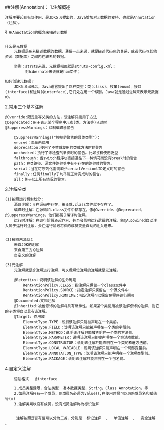 ##注解(Annotation)：
1.注解概述

	注解主要起到标识作用，是JDK5.0提出的，Java增加对元数据的支持，也就是Annotation（注解）。
	
	引用Annotation的概念来描述元数据
	
	
	什么是元数据
		元数据是用来描述数据的数据，通俗一点来说，就是描述代码见的关系，或者代码与其他资源（数据库）之间内在联系的数据。
		
		举例：struts来说，元数据指的就是struts-config.xml；
			 对hibernate来说就是hbm文件；
			 	
	如何创建元数据？
		JDK5.0出来后，Java语言提出了四种类型：类(class)、枚举(enum)、接口(interface)和注解(@interface),它们处在用一个级别。Java就是通过注解来表示元数据的。
		
		
2.常用三个基本注解

	@Override:限定重写父类的方法，该注解只能用于方法
	@Deprecated：用于表示某个程序中元素(类、方法等)已过时	
	@SupperessWarnings：抑制编译器警告
	
		@SuppressWarnings("抑制的警告的具体类型")：
		unused：变量未使用
		deprecation:使用了不赞成使用的类或方法时的警告
		unchecked：执行了未检查的转换时的警告。比如没有使用泛型
		falthrough：当switch程序块直接通往下一种情况而没有break时的警告
		path：在类路径、源文件路径等中有不存在的路径时的警告。
		serial：当在可序列化雷尚缺少serialVersionUID定义时的警告
		finally：任何finally子句不能正常完成时的警告。
		all：关于以上所有情况的警告。

	
3.注解分类

	(1)按照运行机制划分：
		源码注解：只在源码中存在，编译成.class文件就不存在了。
		编译时注解：在源码和.class文件中都存在，像@Override、@Deprecated、@SupperessWarnings，他们都属于编译时注解。
		运行时注解：在运行阶段还起作用，甚至会影响运行逻辑的注解。象@Autowired自动注入属于运行时注解，会在运行阶段将你的成员变量自动的注入进来。
		
		
	(2)按照来源划分
		来自JDK的注解
		来自第三方的注解
		自定义的注解
		
	(3)元注解
		元注解就是给注解进行注解，可以理解位注解的注解就是元注解。
		
		@Retention：说明该注解的生命周期
			RententionPolicy.CLASS：指注解只保留一个class文件中
			RententionPolicy.SOURCE：指定注解只保留在一个源文件中
			RententionPolicy.RUNTIME：指定注解可以保留在程序运行期间
		@Documented:文档注解
		@Inherited:被他修饰的注解将具有继承性，如果某个类使用被该注解修饰的注解，则它的子类将自动具有该注解。
		@Target: 作用域
			ElementType.TYPE：说明该注解只能被声明在一个类前。
			ElementType.FIELD：说明该注解只能被声明在一个类的字段前。 
			ElementType.METHOD：说明该注解只能被声明在一个类的方法前。
			ElementType.PARAMETER：说明该注解只能被声明在一个方法参数前。
			ElementType.CONSTRUCTOR：说明该注解只能声明在一个类的构造方法前。 
			ElementType.LOCAL_VARIABLE：说明该注解只能声明在一个局部变量前。
			ElementType.ANNOTATION_TYPE：说明该注解只能声明在一个注解类型前。
			ElementType.PACKAGE：说明该注解只能声明在一个包名前。
					
		
		
		
4.自定义注解

		语法格式   @interface
			
		1.成员类型受限，合法类型  基本数据类型，String，Class Annotation，等
	 	2.如果注解只有一个成员，则成员名必须为value(),在使用时候可以忽略成员名和赋值号(=)
	 	3.注解类可以没有成员，没有成员注解称为标识注解
	 	
	 	
	 	 注解按照是否有值可以分为三类，分别是  标记注解  、  单值注解  、  完全注解  。
		
		